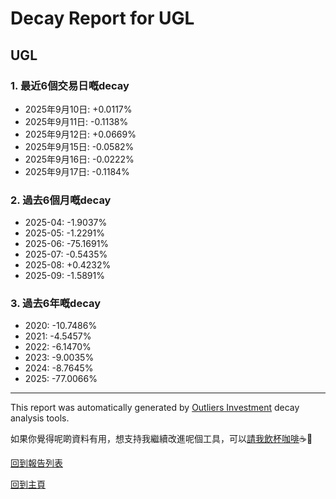 # Decay Report for UGL

## UGL

### 1. 最近6個交易日嘅decay

- 2025年9月10日: +0.0117%
- 2025年9月11日: -0.1138%
- 2025年9月12日: +0.0669%
- 2025年9月15日: -0.0582%
- 2025年9月16日: -0.0222%
- 2025年9月17日: -0.1184%

### 2. 過去6個月嘅decay

- 2025-04: -1.9037%
- 2025-05: -1.2291%
- 2025-06: -75.1691%
- 2025-07: -0.5435%
- 2025-08: +0.4232%
- 2025-09: -1.5891%

### 3. 過去6年嘅decay

- 2020: -10.7486%
- 2021: -4.5457%
- 2022: -6.1470%
- 2023: -9.0035%
- 2024: -8.7645%
- 2025: -77.0066%

------------------------------
This report was automatically generated by [Outliers Investment](https://outliersecon.github.io/Outliers-Investment/) decay analysis tools.

如果你覺得呢啲資料有用，想支持我繼續改進呢個工具，可以[請我飲杯咖啡](https://buymeacoffee.com/outliersecon)☕🙏

[回到報告列表](https://outliersecon.github.io/Outliers-Investment/reports/reports_public)

[回到主頁](https://outliersecon.github.io/Outliers-Investment/)